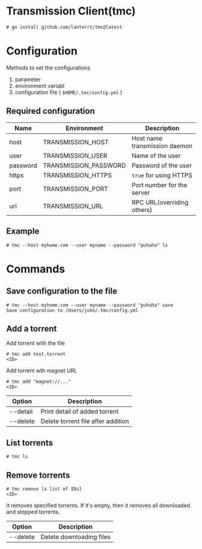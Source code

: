 # Transmission Client(tmc)

```
# go install github.com/lanterrt/tmc@latest
```

# Configuration

Methods to set the configurations
1. parameter
2. environment variabl
3. configuration file ( `$HOME/.tmc/config.yml` )

## Required configuration

| Name     | Environment           | Description                   |
|----------|-----------------------|-------------------------------|
| host     | TRANSMISSION_HOST     | Host name transmission daemon |
| user     | TRANSMISSION_USER     | Name of the user              |
| password | TRANSMISSION_PASSWORD | Password of the user          |
| https    | TRANSMISSION_HTTPS    | `true` for using HTTPS        |
| port     | TRANSMISSION_PORT     | Port number for the server    |
| url      | TRANSMISSION_URL      | RPC URL(overriding others)    |

## Example

```
# tmc --host myhome.com --user myname --password "puhaha" ls
```

# Commands

## Save configuration to the file

```
# tmc --host myhome.com --user myname --password "puhaha" save
Save configuration to /Users/john/.tmc/config.yml
```

## Add a torrent

Add torrent with the file
```
# tmc add test.torrent
<ID>
```

Add torrent wth magnet URL
```
# tmc add "magnet://..."
<ID>
```

| Option   | Description                        |
|----------|------------------------------------|
| --detail | Print detail of added torrent      |
| --delete | Delete torrent file after addition |

## List torrents

```
# tmc ls
```

## Remove torrents

```
# tmc remove [a list of IDs]
<ID>
```

It removes specified torrents. If it's empty, then it removes all downloaded
and stopped torrents.

| Option   | Description                        |
|----------|------------------------------------|
| --delete | Delete downloading files           |
